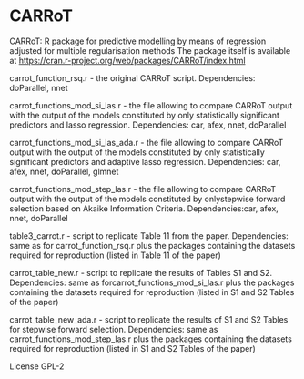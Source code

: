 # CARRoT
CARRoT: R package for predictive modelling by means of regression adjusted for multiple regularisation methods
The package itself is available at https://cran.r-project.org/web/packages/CARRoT/index.html

carrot_function_rsq.r - the original CARRoT script. Dependencies: doParallel, nnet

carrot_functions_mod_si_las.r - the file allowing to compare CARRoT output with the output of the models constituted by only statistically significant predictors and lasso regression. Dependencies: car, afex, nnet, doParallel

carrot_functions_mod_si_las_ada.r - the file allowing to compare CARRoT output with the output of the models constituted by only statistically significant predictors and adaptive lasso regression. Dependencies: car, afex, nnet, doParallel, glmnet

carrot_functions_mod_step_las.r - the file allowing to compare CARRoT output with the output of the models constituted by onlystepwise forward selection based on Akaike Information Criteria. Dependencies:car, afex, nnet, doParallel


table3_carrot.r - script to replicate Table 11 from the paper. Dependencies: same as for carrot_function_rsq.r plus the packages containing the datasets required for reproduction (listed in Table 11 of the paper)

carrot_table_new.r - script to replicate the results of Tables S1 and S2. Dependencies: same as forcarrot_functions_mod_si_las.r plus the packages containing the datasets required for reproduction (listed in S1 and S2 Tables of the paper)

carrot_table_new_ada.r - script to replicate the results of S1 and S2 Tables for stepwise forward selection. Dependencies: same as carrot_functions_mod_step_las.r plus the packages containing the datasets required for reproduction (listed in S1 and S2 Tables of the paper)

License GPL-2
